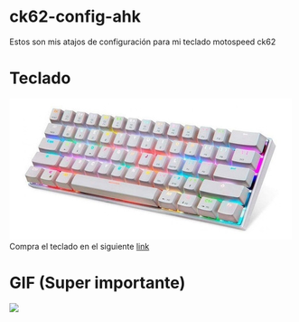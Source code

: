 # ck62-config-ahk

Estos son mis atajos de configuración para mi teclado motospeed ck62

# Teclado

![](./assets/keyboard.jpg)
Compra el teclado en el siguiente [link](https://www.mercadolibre.com.mx/teclado-gamer-bluetooth-motospeed-ck62-qwerty-outemu-red-ingles-us-color-blanco-con-luz-rgb/p/MLM16046774)

# GIF (Super importante)

![](https://c.tenor.com/y-WS11H30IAAAAAC/minato-aqua-minato-akua.gif)
